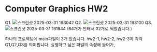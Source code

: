 # Computer Graphics HW2

Q1.
![스크린샷 2025-03-31 163042](https://github.com/user-attachments/assets/87c26677-6aba-48f2-9edb-b3418498fad0)
Q2.
![스크린샷 2025-03-31 163100](https://github.com/user-attachments/assets/054f37bf-2573-403a-aedb-10a64770cdf8)
Q3.
![스크린샷 2025-03-31 161844](https://github.com/user-attachments/assets/fbfad98e-5df8-497b-abc0-a8caa8d5f451)
(64개가 안돼서 32개로 찍었습니다.)

하나의 프로젝트에 main파일이 3개 있습니다. 
hw2-1, hw2-2, hw2-3이 각각 Q1,Q2,Q3를 의미합니다.
실행하고 싶은 파일의 속성에 들어가, 
